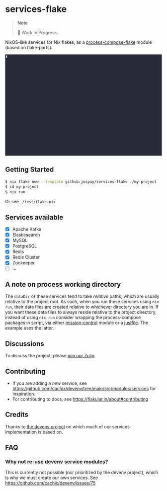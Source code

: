 # services-flake

> **Note**
>
> 🚧 Work in Progress

NixOS-like services for Nix flakes, as a [process-compose-flake](https://github.com/Platonic-Systems/process-compose-flake) module (based on flake-parts).

![](./doc/demo.gif)

## Getting Started

```sh
$ nix flake new --template github:juspay/services-flake ./my-project
$ cd my-project
$ nix run
```

Or see `./test/flake.nix`

## Services available

- [x] Apache Kafka
- [x] Elasticsearch
- [x] MySQL
- [x] PostgreSQL
- [x] Redis
- [x] Redis Cluster
- [x] Zookeeper
- [ ] ...

## A note on process working directory

The `dataDir` of these services tend to take *relative* paths, which are usually relative to the project root. As such, when you run these services using `nix run`, their data files are created relative to whichever directory you are in. If you want these data files to always reside relative to the project directory, instead of using `nix run` consider wrapping the process-compose packages in script, via either [mission-control](https://flakular.in/mission-control/) module or a [justfile](https://just.systems/). The example uses the latter.

## Discussions

To discuss the project, please [join our Zulip](https://nixos.zulipchat.com/#narrow/stream/414011-services-flake).

## Contributing

- If you are adding a *new* service, see https://github.com/cachix/devenv/tree/main/src/modules/services for inspiration.
- For contributing to docs, see https://flakular.in/about#contributing

## Credits

Thanks to [the devenv project](https://github.com/cachix/devenv/tree/main/src/modules/services) on which much of our services implementation is based on.

## FAQ

### Why not re-use devenv service modules?

This is currently not possible (nor prioritized by the devenv project), which is why we must create our own services. See https://github.com/cachix/devenv/issues/75
